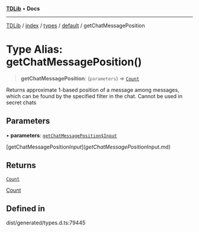 [**TDLib**](../../../../../../README.md) • **Docs**

***

[TDLib](../../../../../../modules.md) / [index](../../../../../README.md) / [types](../../../README.md) / [default](../README.md) / getChatMessagePosition

# Type Alias: getChatMessagePosition()

> **getChatMessagePosition**: (`parameters`) => [`Count`](Count-1.md)

Returns approximate 1-based position of a message among messages, which can be found by the specified filter in the chat. Cannot be used in secret chats

## Parameters

• **parameters**: [`getChatMessagePosition$Input`](getChatMessagePosition$Input.md)

[getChatMessagePosition$Input](getChatMessagePosition$Input.md)

## Returns

[`Count`](Count-1.md)

[Count](Count-1.md)

## Defined in

dist/generated/types.d.ts:79445
